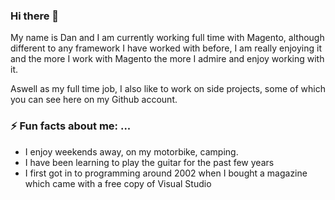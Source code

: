 ### Hi there 👋

My name is Dan and I am currently working full time with Magento, although different to any framework I have worked with before, I am really enjoying it and the more I work with Magento the more I admire and enjoy working with it.

Aswell as my full time job, I also like to work on side projects, some of which you can see here on my Github account.

### ⚡ Fun facts about me: ...

- I enjoy weekends away, on my motorbike, camping.
- I have been learning to play the guitar for the past few years
- I first got in to programming around 2002 when I bought a magazine which came with a free copy of Visual Studio
